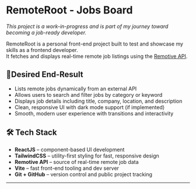 # RemoteRoot - Jobs Board
_This project is a work-in-progress and is part of my journey toward becoming a job-ready developer._

RemoteRoot is a personal front-end project built to test and showcase my skills as a frontend developer.  
It fetches and displays real-time remote job listings using the [Remotive API](https://remotive.io/api).

## 🚀Desired End-Result
- Lists remote jobs dynamically from an external API
- Allows users to search and filter jobs by category or keyword
- Displays job details including title, company, location, and description
- Clean, responsive UI with dark mode support (if implemented)
- Smooth, modern user experience with transitions and interactivity

## 🛠 Tech Stack
- **ReactJS** – component-based UI development  
- **TailwindCSS** – utility-first styling for fast, responsive design  
- **Remotive API** – source of real-time remote job data  
- **Vite** – fast front-end tooling and dev server  
- **Git + GitHub** – version control and public project tracking

---


